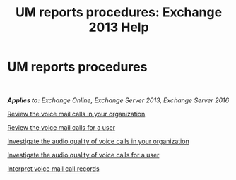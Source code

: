 ﻿---
title: 'UM reports procedures: Exchange 2013 Help'
TOCTitle: UM reports procedures
ms:assetid: 5b58a2ed-3780-4a0e-87f6-e19e6e49640c
ms:mtpsurl: https://technet.microsoft.com/en-us/library/JJ851066(v=EXCHG.150)
ms:contentKeyID: 50067626
ms.date: 12/10/2017
mtps_version: v=EXCHG.150
---

# UM reports procedures

 

_**Applies to:** Exchange Online, Exchange Server 2013, Exchange Server 2016_


[Review the voice mail calls in your organization](review-the-voice-mail-calls-in-your-organization-exchange-2013-help.md)

[Review the voice mail calls for a user](review-the-voice-mail-calls-for-a-user-exchange-2013-help.md)

[Investigate the audio quality of voice calls in your organization](investigate-the-audio-quality-of-voice-calls-in-your-organization-exchange-2013-help.md)

[Investigate the audio quality of voice calls for a user](investigate-the-audio-quality-of-voice-calls-for-a-user-exchange-2013-help.md)

[Interpret voice mail call records](interpret-voice-mail-call-records-exchange-2013-help.md)

